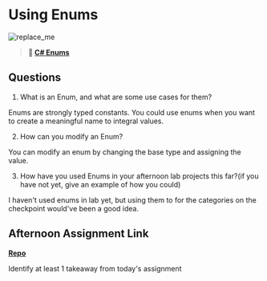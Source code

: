 # Using Enums

![replace_me](https://codeworks.blob.core.windows.net/public/assets/img/illustrations/placeholder.svg)

> **📖 [C# Enums](https://codeworksacademy.com/fs-student-guide/resources/wk10/03-Enums)**

## Questions

1. What is an Enum, and what are some use cases for them?

Enums are strongly typed constants. You could use enums when you want to create a meaningful name to integral values.

2. How can you modify an Enum?

You can modify an enum by changing the base type and assigning the value. 

3. How have you used Enums in your afternoon lab projects this far?(if you have not yet, give an example of how you could)

I haven't used enums in lab yet, but using them to for the categories on the checkpoint would've been a good idea. 

## Afternoon Assignment Link

**[Repo](https://github.com/Max-Ball/<ASSIGNMENT_REPO>)**

Identify at least 1 takeaway from today's assignment
